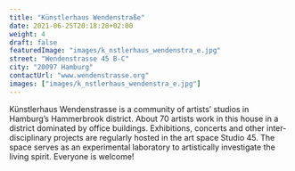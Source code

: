 ```yaml
---
title: "Künstlerhaus Wendenstraße"
date: 2021-06-25T20:18:28+02:00
weight: 4
draft: false
featuredImage: "images/k_nstlerhaus_wendenstra_e.jpg"
street: "Wendenstrasse 45 B-C"
city: "20097 Hamburg"
contactUrl: "www.wendenstrasse.org"
images: ["images/k_nstlerhaus_wendenstra_e.jpg"]
---
```


Künstlerhaus Wendenstrasse is a community of artists’ studios in Hamburg’s
Hammerbrook district. About 70 artists work in this house in a
district dominated by office buildings. Exhibitions, concerts and other
inter-disciplinary projects are regularly hosted in the art space Studio 45.
The space serves as an experimental laboratory to artistically investigate
the living spirit. Everyone is welcome!
